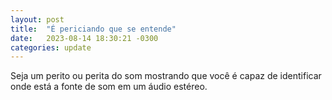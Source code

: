 ```yaml
---
layout: post
title:  "É periciando que se entende"
date:   2023-08-14 18:30:21 -0300
categories: update
---
```

Seja um perito ou perita do som mostrando que você é capaz de identificar onde está a fonte de som em um áudio estéreo.

